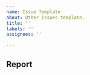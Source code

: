 ```yaml
---
name: Issue Template
about: Other issues template.
title: ''
labels: ''
assignees: ''

---
```


## Report

<!--- Provide a description -->